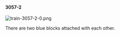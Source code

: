 #### 3057-2
![train-3057-2-0.png](https://github.com/lil-lab/nlvr/raw/master/nlvr/train/images/19/train-3057-2-0.png "train-3057-2-0.png")

There are two blue blocks attached with each other.